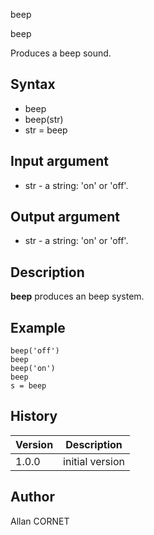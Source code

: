 



beep


beep

Produces a beep sound.

## Syntax

- beep
- beep(str)
- str = beep

## Input argument

 - str - a string: 'on' or 'off'.

## Output argument

 - str - a string: 'on' or 'off'.

## Description

<b>beep</b> produces an beep system.

## Example

```Nelson
beep('off')
beep
beep('on')
beep
s = beep
```

## History

|Version|Description|
|------|------|
|1.0.0|initial version|


## Author

Allan CORNET



